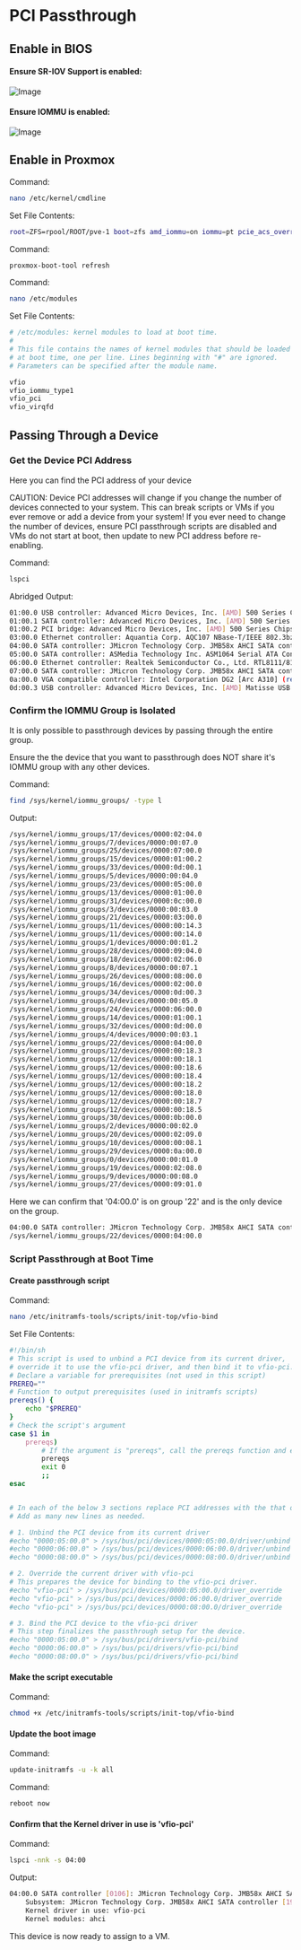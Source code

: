 # PCI Passthrough

## Enable in BIOS

#### Ensure SR-IOV Support is enabled:

![Image](./images/SR-IOV.png)

#### Ensure IOMMU is enabled:

![Image](./images/IOMMU.png)

## Enable in Proxmox

Command:

```bash
nano /etc/kernel/cmdline
```

Set File Contents:

```bash
root=ZFS=rpool/ROOT/pve-1 boot=zfs amd_iommu=on iommu=pt pcie_acs_override=downstream,multifunction
```

Command:

```bash
proxmox-boot-tool refresh
```

Command:

```bash
nano /etc/modules
```

Set File Contents:

```bash
# /etc/modules: kernel modules to load at boot time.
#
# This file contains the names of kernel modules that should be loaded
# at boot time, one per line. Lines beginning with "#" are ignored.
# Parameters can be specified after the module name.

vfio
vfio_iommu_type1
vfio_pci
vfio_virqfd
```

## Passing Through a Device

### Get the Device PCI Address

Here you can find the PCI address of your device

CAUTION: Device PCI addresses will change if you change the number of devices connected to your system. This can break scripts or VMs if you ever remove or add a device from your system! If you ever need to change the number of devices, ensure PCI passthrough scripts are disabled and VMs do not start at boot, then update to new PCI address before re-enabling.

Command:

```bash
lspci
```

Abridged Output:

```bash
01:00.0 USB controller: Advanced Micro Devices, Inc. [AMD] 500 Series Chipset USB 3.1 XHCI Controller
01:00.1 SATA controller: Advanced Micro Devices, Inc. [AMD] 500 Series Chipset SATA Controller
01:00.2 PCI bridge: Advanced Micro Devices, Inc. [AMD] 500 Series Chipset Switch Upstream Port
03:00.0 Ethernet controller: Aquantia Corp. AQC107 NBase-T/IEEE 802.3bz Ethernet Controller [AQtion] (rev 02)
04:00.0 SATA controller: JMicron Technology Corp. JMB58x AHCI SATA controller
05:00.0 SATA controller: ASMedia Technology Inc. ASM1064 Serial ATA Controller (rev 02)
06:00.0 Ethernet controller: Realtek Semiconductor Co., Ltd. RTL8111/8168/8411 PCI Express Gigabit Ethernet Controller (rev 15)
07:00.0 SATA controller: JMicron Technology Corp. JMB58x AHCI SATA controller
0a:00.0 VGA compatible controller: Intel Corporation DG2 [Arc A310] (rev 05)
0d:00.3 USB controller: Advanced Micro Devices, Inc. [AMD] Matisse USB 3.0 Host Controller
```

### Confirm the IOMMU Group is Isolated

It is only possible to passthrough devices by passing through the entire group.

Ensure the the device that you want to passthrough does NOT share it's IOMMU group with any other devices.

Command:

```bash
find /sys/kernel/iommu_groups/ -type l
```

Output:

```bash
/sys/kernel/iommu_groups/17/devices/0000:02:04.0
/sys/kernel/iommu_groups/7/devices/0000:00:07.0
/sys/kernel/iommu_groups/25/devices/0000:07:00.0
/sys/kernel/iommu_groups/15/devices/0000:01:00.2
/sys/kernel/iommu_groups/33/devices/0000:0d:00.1
/sys/kernel/iommu_groups/5/devices/0000:00:04.0
/sys/kernel/iommu_groups/23/devices/0000:05:00.0
/sys/kernel/iommu_groups/13/devices/0000:01:00.0
/sys/kernel/iommu_groups/31/devices/0000:0c:00.0
/sys/kernel/iommu_groups/3/devices/0000:00:03.0
/sys/kernel/iommu_groups/21/devices/0000:03:00.0
/sys/kernel/iommu_groups/11/devices/0000:00:14.3
/sys/kernel/iommu_groups/11/devices/0000:00:14.0
/sys/kernel/iommu_groups/1/devices/0000:00:01.2
/sys/kernel/iommu_groups/28/devices/0000:09:04.0
/sys/kernel/iommu_groups/18/devices/0000:02:06.0
/sys/kernel/iommu_groups/8/devices/0000:00:07.1
/sys/kernel/iommu_groups/26/devices/0000:08:00.0
/sys/kernel/iommu_groups/16/devices/0000:02:00.0
/sys/kernel/iommu_groups/34/devices/0000:0d:00.3
/sys/kernel/iommu_groups/6/devices/0000:00:05.0
/sys/kernel/iommu_groups/24/devices/0000:06:00.0
/sys/kernel/iommu_groups/14/devices/0000:01:00.1
/sys/kernel/iommu_groups/32/devices/0000:0d:00.0
/sys/kernel/iommu_groups/4/devices/0000:00:03.1
/sys/kernel/iommu_groups/22/devices/0000:04:00.0
/sys/kernel/iommu_groups/12/devices/0000:00:18.3
/sys/kernel/iommu_groups/12/devices/0000:00:18.1
/sys/kernel/iommu_groups/12/devices/0000:00:18.6
/sys/kernel/iommu_groups/12/devices/0000:00:18.4
/sys/kernel/iommu_groups/12/devices/0000:00:18.2
/sys/kernel/iommu_groups/12/devices/0000:00:18.0
/sys/kernel/iommu_groups/12/devices/0000:00:18.7
/sys/kernel/iommu_groups/12/devices/0000:00:18.5
/sys/kernel/iommu_groups/30/devices/0000:0b:00.0
/sys/kernel/iommu_groups/2/devices/0000:00:02.0
/sys/kernel/iommu_groups/20/devices/0000:02:09.0
/sys/kernel/iommu_groups/10/devices/0000:00:08.1
/sys/kernel/iommu_groups/29/devices/0000:0a:00.0
/sys/kernel/iommu_groups/0/devices/0000:00:01.0
/sys/kernel/iommu_groups/19/devices/0000:02:08.0
/sys/kernel/iommu_groups/9/devices/0000:00:08.0
/sys/kernel/iommu_groups/27/devices/0000:09:01.0
```

Here we can confirm that '04:00.0' is on group '22' and is the only device on the group.

```bash
04:00.0 SATA controller: JMicron Technology Corp. JMB58x AHCI SATA controller
/sys/kernel/iommu_groups/22/devices/0000:04:00.0
```

### Script Passthrough at Boot Time

#### Create passthrough script

Command:

```bash
nano /etc/initramfs-tools/scripts/init-top/vfio-bind
```

Set File Contents:

```bash
#!/bin/sh
# This script is used to unbind a PCI device from its current driver,
# override it to use the vfio-pci driver, and then bind it to vfio-pci.
# Declare a variable for prerequisites (not used in this script)
PREREQ=""
# Function to output prerequisites (used in initramfs scripts)
prereqs() { 
    echo "$PREREQ" 
}
# Check the script's argument
case $1 in
    prereqs)
        # If the argument is "prereqs", call the prereqs function and exit
        prereqs
        exit 0
        ;;
esac


# In each of the below 3 sections replace PCI addresses with the that of target device(s) and un-comment.
# Add as many new lines as needed.

# 1. Unbind the PCI device from its current driver
#echo "0000:05:00.0" > /sys/bus/pci/devices/0000:05:00.0/driver/unbind
#echo "0000:06:00.0" > /sys/bus/pci/devices/0000:06:00.0/driver/unbind
#echo "0000:08:00.0" > /sys/bus/pci/devices/0000:08:00.0/driver/unbind

# 2. Override the current driver with vfio-pci
# This prepares the device for binding to the vfio-pci driver.
#echo "vfio-pci" > /sys/bus/pci/devices/0000:05:00.0/driver_override
#echo "vfio-pci" > /sys/bus/pci/devices/0000:06:00.0/driver_override
#echo "vfio-pci" > /sys/bus/pci/devices/0000:08:00.0/driver_override

# 3. Bind the PCI device to the vfio-pci driver
# This step finalizes the passthrough setup for the device.
#echo "0000:05:00.0" > /sys/bus/pci/drivers/vfio-pci/bind
#echo "0000:06:00.0" > /sys/bus/pci/drivers/vfio-pci/bind
#echo "0000:08:00.0" > /sys/bus/pci/drivers/vfio-pci/bind
```

#### Make the script executable

Command:

```bash
chmod +x /etc/initramfs-tools/scripts/init-top/vfio-bind
```

#### Update the boot image

Command:

```bash
update-initramfs -u -k all
```

Command:

```bash
reboot now
```

#### Confirm that the Kernel driver in use is 'vfio-pci'

Command:

```bash
lspci -nnk -s 04:00
```

Output:

```bash
04:00.0 SATA controller [0106]: JMicron Technology Corp. JMB58x AHCI SATA controller [197b:0585]
	Subsystem: JMicron Technology Corp. JMB58x AHCI SATA controller [197b:0000]
	Kernel driver in use: vfio-pci
	Kernel modules: ahci
```

This device is now ready to assign to a VM.
